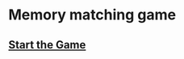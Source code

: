 # Memory matching game

## <b> [Start the Game](https://vectorstatic.github.io/Memory-Matching-Game/)
